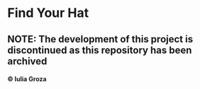 # Find Your Hat

## NOTE: The development of this project is discontinued as this repository has been archived

#### © Iulia Groza
